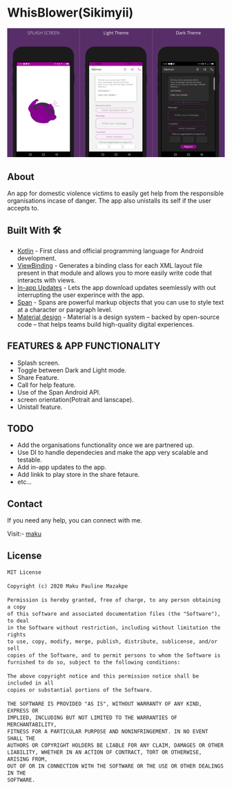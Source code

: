 # WhisBlower(Sikimyii)
![](media/media.png)
## About
 An app for domestic violence victims to easily get help from the responsible organisations incase of danger. The app also unistalls its self if the user accepts to.

## Built With 🛠
- [Kotlin](https://kotlinlang.org/) - First class and official programming language for Android development.
- [ViewBinding](https://developer.android.com/topic/libraries/view-binding) - Generates a binding class for each XML layout file present in that module and allows you to more easily write code that interacts with views.
- [In-app Updates](https://developer.android.com/guide/playcore/in-app-updates) - Lets the app download updates seemlessly with out interrupting the user experince with the app.
- [Span](https://developer.android.com/guide/topics/text/spans) - Spans are powerful markup objects that you can use to style text at a character or paragraph level.
- [Material design](https://material.io/collections/developer-tutorials/#android-java) - Material is a design system – backed by open-source code – that helps teams build high-quality digital experiences.

## FEATURES & APP FUNCTIONALITY
- Splash screen.
- Toggle between Dark and Light mode.
- Share Feature.
- Call for help feature.
- Use of the Span Android API.
- screen orientation(Potrait and lanscape).
- Unistall feature.

## TODO
- Add the organisations functionality once we are partnered up.
- Use DI to handle dependecies and make the app very scalable and testable.
- Add in-app updates to the app.
- Add linkk to play store in the share fetaure.
- etc...

## Contact
If you need any help, you can connect with me.

Visit:- [maku](https://www.linkedin.com/in/maku-mazakpe-700a3a165/)

## License
```
MIT License

Copyright (c) 2020 Maku Pauline Mazakpe

Permission is hereby granted, free of charge, to any person obtaining a copy
of this software and associated documentation files (the "Software"), to deal
in the Software without restriction, including without limitation the rights
to use, copy, modify, merge, publish, distribute, sublicense, and/or sell
copies of the Software, and to permit persons to whom the Software is
furnished to do so, subject to the following conditions:

The above copyright notice and this permission notice shall be included in all
copies or substantial portions of the Software.

THE SOFTWARE IS PROVIDED "AS IS", WITHOUT WARRANTY OF ANY KIND, EXPRESS OR
IMPLIED, INCLUDING BUT NOT LIMITED TO THE WARRANTIES OF MERCHANTABILITY,
FITNESS FOR A PARTICULAR PURPOSE AND NONINFRINGEMENT. IN NO EVENT SHALL THE
AUTHORS OR COPYRIGHT HOLDERS BE LIABLE FOR ANY CLAIM, DAMAGES OR OTHER
LIABILITY, WHETHER IN AN ACTION OF CONTRACT, TORT OR OTHERWISE, ARISING FROM,
OUT OF OR IN CONNECTION WITH THE SOFTWARE OR THE USE OR OTHER DEALINGS IN THE
SOFTWARE.
```